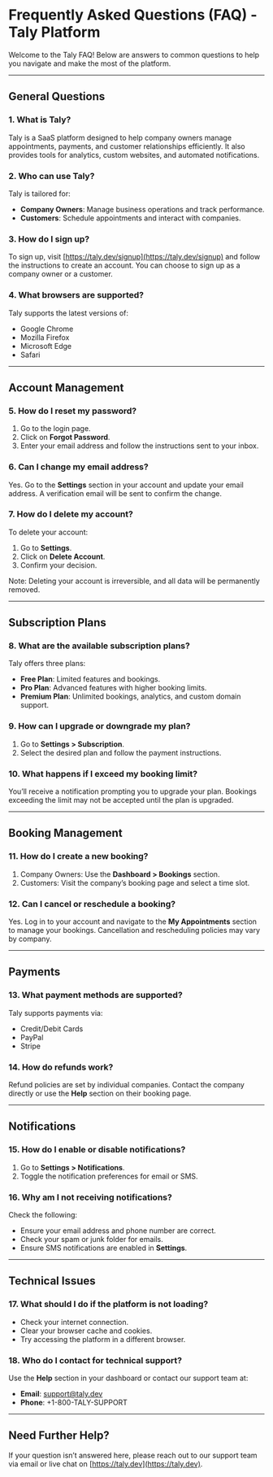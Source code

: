 # Frequently Asked Questions (FAQ) - Taly Platform

Welcome to the Taly FAQ! Below are answers to common questions to help you navigate and make the most of the platform.

---

## General Questions

### **1. What is Taly?**

Taly is a SaaS platform designed to help company owners manage appointments, payments, and customer relationships efficiently. It also provides tools for analytics, custom websites, and automated notifications.

### **2. Who can use Taly?**

Taly is tailored for:

- **Company Owners**: Manage business operations and track performance.
- **Customers**: Schedule appointments and interact with companies.

### **3. How do I sign up?**

To sign up, visit [https://taly.dev/signup](https://taly.dev/signup) and follow the instructions to create an account. You can choose to sign up as a company owner or a customer.

### **4. What browsers are supported?**

Taly supports the latest versions of:

- Google Chrome
- Mozilla Firefox
- Microsoft Edge
- Safari

---

## Account Management

### **5. How do I reset my password?**

1. Go to the login page.
2. Click on **Forgot Password**.
3. Enter your email address and follow the instructions sent to your inbox.

### **6. Can I change my email address?**

Yes. Go to the **Settings** section in your account and update your email address. A verification email will be sent to confirm the change.

### **7. How do I delete my account?**

To delete your account:

1. Go to **Settings**.
2. Click on **Delete Account**.
3. Confirm your decision.

Note: Deleting your account is irreversible, and all data will be permanently removed.

---

## Subscription Plans

### **8. What are the available subscription plans?**

Taly offers three plans:

- **Free Plan**: Limited features and bookings.
- **Pro Plan**: Advanced features with higher booking limits.
- **Premium Plan**: Unlimited bookings, analytics, and custom domain support.

### **9. How can I upgrade or downgrade my plan?**

1. Go to **Settings > Subscription**.
2. Select the desired plan and follow the payment instructions.

### **10. What happens if I exceed my booking limit?**

You’ll receive a notification prompting you to upgrade your plan. Bookings exceeding the limit may not be accepted until the plan is upgraded.

---

## Booking Management

### **11. How do I create a new booking?**

1. Company Owners: Use the **Dashboard > Bookings** section.
2. Customers: Visit the company’s booking page and select a time slot.

### **12. Can I cancel or reschedule a booking?**

Yes. Log in to your account and navigate to the **My Appointments** section to manage your bookings. Cancellation and rescheduling policies may vary by company.

---

## Payments

### **13. What payment methods are supported?**

Taly supports payments via:

- Credit/Debit Cards
- PayPal
- Stripe

### **14. How do refunds work?**

Refund policies are set by individual companies. Contact the company directly or use the **Help** section on their booking page.

---

## Notifications

### **15. How do I enable or disable notifications?**

1. Go to **Settings > Notifications**.
2. Toggle the notification preferences for email or SMS.

### **16. Why am I not receiving notifications?**

Check the following:

- Ensure your email address and phone number are correct.
- Check your spam or junk folder for emails.
- Ensure SMS notifications are enabled in **Settings**.

---

## Technical Issues

### **17. What should I do if the platform is not loading?**

- Check your internet connection.
- Clear your browser cache and cookies.
- Try accessing the platform in a different browser.

### **18. Who do I contact for technical support?**

Use the **Help** section in your dashboard or contact our support team at:

- **Email**: [support@taly.dev](mailto:support@taly.dev)
- **Phone**: +1-800-TALY-SUPPORT

---

## Need Further Help?

If your question isn’t answered here, please reach out to our support team via email or live chat on [https://taly.dev](https://taly.dev).
